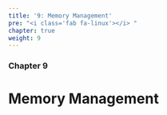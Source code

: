 ```yaml
---
title: '9: Memory Management'
pre: "<i class='fab fa-linux'></i> "
chapter: true
weight: 9
---
```


### Chapter 9

# Memory Management
